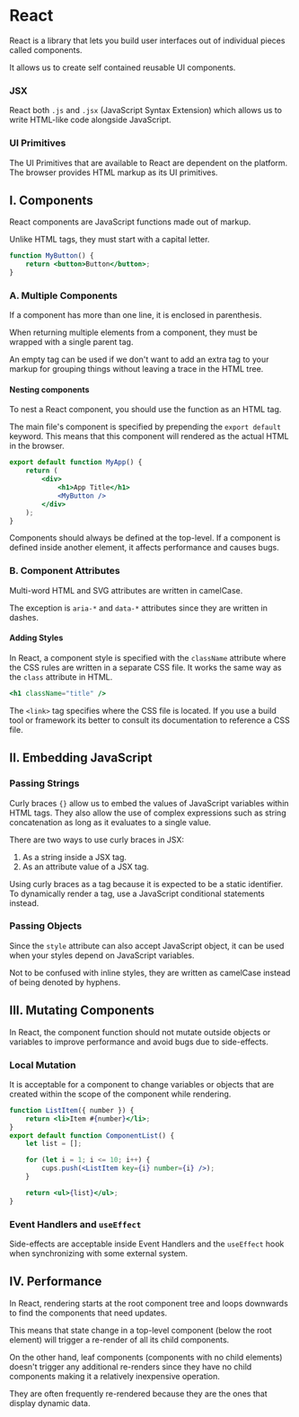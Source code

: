 # **React**

React is a library that lets you build user interfaces out of individual pieces called components.

It allows us to create self contained reusable UI components.

### **JSX**

React both `.js` and `.jsx` (JavaScript Syntax Extension) which allows us to write HTML-like code alongside JavaScript.

### **UI Primitives**

The UI Primitives that are available to React are dependent on the platform. The browser provides HTML markup as its UI primitives.

## **I. Components**

React components are JavaScript functions made out of markup.

Unlike HTML tags, they must start with a capital letter.

```jsx
function MyButton() {
	return <button>Button</button>;
}
```

### **A. Multiple Components**

If a component has more than one line, it is enclosed in parenthesis.

When returning multiple elements from a component, they must be wrapped with a single parent tag.

An empty tag can be used if we don't want to add an extra tag to your markup for grouping things without leaving a trace in the HTML tree.

#### **Nesting components**

To nest a React component, you should use the function as an HTML tag.

The main file's component is specified by prepending the `export default` keyword. This means that this component will rendered as the actual HTML in the browser.

```jsx
export default function MyApp() {
	return (
		<div>
			<h1>App Title</h1>
			<MyButton />
		</div>
	);
}
```

Components should always be defined at the top-level. If a component is defined inside another element, it affects performance and causes bugs.

### **B. Component Attributes**

Multi-word HTML and SVG attributes are written in camelCase.

The exception is `aria-*` and `data-*` attributes since they are written in dashes.

#### **Adding Styles**

In React, a component style is specified with the `className` attribute where the CSS rules are written in a separate CSS file. It works the same way as the `class` attribute in HTML.

```jsx
<h1 className="title" />
```

The `<link>` tag specifies where the CSS file is located. If you use a build tool or framework its better to consult its documentation to reference a CSS file.

## **II. Embedding JavaScript**

### **Passing Strings**

Curly braces `{}` allow us to embed the values of JavaScript variables within HTML tags. They also allow the use of complex expressions such as string concatenation as long as it evaluates to a single value.

There are two ways to use curly braces in JSX:

1. As a string inside a JSX tag.
2. As an attribute value of a JSX tag.

Using curly braces as a tag because it is expected to be a static identifier. To dynamically render a tag, use a JavaScript conditional statements instead.

### **Passing Objects**

Since the `style` attribute can also accept JavaScript object, it can be used when your styles depend on JavaScript variables.

Not to be confused with inline styles, they are written as camelCase instead of being denoted by hyphens.

## **III. Mutating Components**

In React, the component function should not mutate outside objects or variables to improve performance and avoid bugs due to side-effects.

### **Local Mutation**

It is acceptable for a component to change variables or objects that are created within the scope of the component while rendering.

```jsx
function ListItem({ number }) {
	return <li>Item #{number}</li>;
}
export default function ComponentList() {
	let list = [];

	for (let i = 1; i <= 10; i++) {
		cups.push(<ListItem key={i} number={i} />);
	}

	return <ul>{list}</ul>;
}
```

### **Event Handlers and `useEffect`**

Side-effects are acceptable inside Event Handlers and the `useEffect` hook when synchronizing with some external system.

## **IV. Performance**

In React, rendering starts at the root component tree and loops downwards to find the components that need updates.

This means that state change in a top-level component (below the root element) will trigger a re-render of all its child components.

On the other hand, leaf components (components with no child elements) doesn't trigger any additional re-renders since they have no child components making it a relatively inexpensive operation.

They are often frequently re-rendered because they are the ones that display dynamic data.
